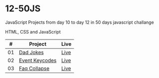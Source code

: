 # 12-50JS

JavaScript Projects from day 10 to day 12 in 50 days javascript challange

HTML, CSS and JavaScript

<table>
  <thead>
    <th>#</th>
    <th>Project</th>
    <th>Live</th>
  </thead>
  <tbody>
    <tr>
      <td>01</td>
      <td><a href="https://github.com/the-phoenix-coder/12-50JS/tree/main/Dad%20Jokes">Dad Jokes</a></td>
      <td><a href="https://dad-jokes-coral.vercel.app/">Live</a></td>
    </tr>
    <tr>
      <td>02</td>
      <td><a href="https://github.com/the-phoenix-coder/12-50JS/tree/main/Event%20Keycodes">Event Keycodes</a></td>
      <td><a href="https://even-keycodes.vercel.app/">Live</a></td>
    </tr>
    <tr>
      <td>03</td>
      <td><a href="https://github.com/the-phoenix-coder/12-50JS/tree/main/faq-collapse">Faq Collapse</a></td>
      <td><a href="https://faq-collapse-drab.vercel.app/">Live</a></td>
    </tr>
  </tbody>
</table>
